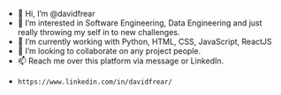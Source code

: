 - 👋 Hi, I’m @davidfrear
- 👀 I’m interested in Software Engineering, Data Engineering and just really throwing my self in to new challenges.
- 🌱 I’m currently working with Python, HTML, CSS, JavaScript, ReactJS
- 💞️ I’m looking to collaborate on any project people.
- 📫 Reach me over this platform via message or LinkedIn.
-     https://www.linkedin.com/in/davidfrear/

<!---
davidfrear/davidfrear is a ✨ special ✨ repository because its `README.md` (this file) appears on your GitHub profile.
You can click the Preview link to take a look at your changes.
--->
